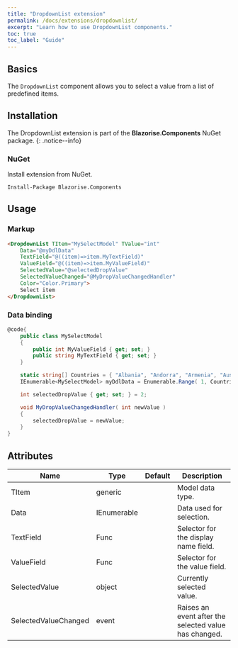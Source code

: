 ```yaml
---
title: "DropdownList extension"
permalink: /docs/extensions/dropdownlist/
excerpt: "Learn how to use DropdownList components."
toc: true
toc_label: "Guide"
---
```


## Basics

The `DropdownList` component allows you to select a value from a list of predefined items.

## Installation

The DropdownList extension is part of the **Blazorise.Components** NuGet package.
{: .notice--info}

### NuGet

Install extension from NuGet.

```
Install-Package Blazorise.Components
```

## Usage

### Markup

```html
<DropdownList TItem="MySelectModel" TValue="int"
    Data="@myDdlData"
    TextField="@((item)=>item.MyTextField)"
    ValueField="@((item)=>item.MyValueField)"
    SelectedValue="@selectedDropValue"
    SelectedValueChanged="@MyDropValueChangedHandler"
    Color="Color.Primary">
    Select item
</DropdownList>
```

### Data binding

```cs
@code{
    public class MySelectModel
    {
        public int MyValueField { get; set; }
        public string MyTextField { get; set; }
    }

    static string[] Countries = { "Albania", "Andorra", "Armenia", "Austria", "Azerbaijan", "Belarus", "Belgium", "Bosnia & Herzegovina", "Bulgaria", "Croatia", "Cyprus", "Czech Republic", "Denmark", "Estonia", "Finland", "France", "Georgia", "Germany", "Greece", "Hungary", "Iceland", "Ireland", "Italy", "Kosovo", "Latvia", "Liechtenstein", "Lithuania", "Luxembourg", "Macedonia", "Malta", "Moldova", "Monaco", "Montenegro", "Netherlands", "Norway", "Poland", "Portugal", "Romania", "Russia", "San Marino", "Serbia", "Slovakia", "Slovenia", "Spain", "Sweden", "Switzerland", "Turkey", "Ukraine", "United Kingdom", "Vatican City" };
    IEnumerable<MySelectModel> myDdlData = Enumerable.Range( 1, Countries.Length ).Select( x => new MySelectModel { MyTextField = Countries[x - 1], MyValueField = x } );

    int selectedDropValue { get; set; } = 2;

    void MyDropValueChangedHandler( int newValue )
    {
        selectedDropValue = newValue;
    }
}
```

## Attributes

| Name                 | Type               | Default    | Description                                           |
|----------------------|--------------------|------------|-------------------------------------------------------|
| TItem                | generic            |            | Model data type.                                      |
| Data                 | IEnumerable<TItem> |            | Data used for selection.                              |
| TextField            | Func               |            | Selector for the display name field.                  |
| ValueField           | Func               |            | Selector for the value field.                         |
| SelectedValue        | object             |            | Currently selected value.                             |
| SelectedValueChanged | event              |            | Raises an event after the selected value has changed. |